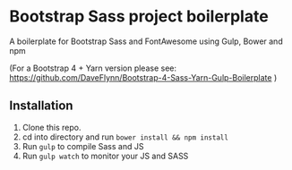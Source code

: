 # Bootstrap Sass project boilerplate

A boilerplate for Bootstrap Sass and FontAwesome using Gulp, Bower and npm

(For a Bootstrap 4 + Yarn version please see: https://github.com/DaveFlynn/Bootstrap-4-Sass-Yarn-Gulp-Boilerplate )

## Installation

1. Clone this repo.
2. cd into directory and run `bower install && npm install`
3. Run `gulp` to compile Sass and JS
4. Run `gulp watch` to monitor your JS and SASS


